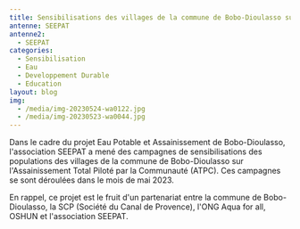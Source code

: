 ```yaml
---
title: Sensibilisations des villages de la commune de Bobo-Dioulasso sur l'ATPC
antenne: SEEPAT
antenne2:
  - SEEPAT
categories:
  - Sensibilisation
  - Eau
  - Developpement Durable
  - Education
layout: blog
img:
  - /media/img-20230524-wa0122.jpg
  - /media/img-20230523-wa0044.jpg
---
```

D﻿ans le cadre du projet Eau Potable et Assainissement de Bobo-Dioulasso, l'association SEEPAT a mené des campagnes de sensibilisations des populations des villages de la commune de Bobo-Dioulasso sur l'Assainissement Total Piloté par la Communauté (ATPC). Ces campagnes se sont déroulées dans le mois de mai 2023.

E﻿n rappel, ce projet est le fruit d'un partenariat entre la commune de Bobo-Dioulasso, la SCP (Société du Canal de Provence), l'ONG Aqua for all, OSHUN et l'association SEEPAT.
